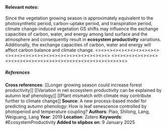 #### **Relevant notes**:
Since the vegetation growing season is approximately equivalent to the photosynthetic period, carbon-uptake period, and transpiration period, climate change-induced vegetation GS shifts may influence the exchange capacities of carbon, water, and energy among land surface and the atmosphere and consequently result in **ecosystem productivity** variations. 
Additionally, the exchange capacities of carbon, water and energy will affect carbon balance and climate change.
<><><><><><><><><><><><><><><><><><><><><><><><><><><><><>
<><><><><><><><><><><><><><><><><><><><><><><><><><><><><>
##### References
**Cross references**: 
[[Longer growing season could increase forest productivity]]
[[Variation in net ecosystem productivity can be explained by autumn leaf phenology]]
[[Plant mismatch with climate may contribute further to climate change]]
**Source**:  A new process-based model for predicting autumn phenology: How is leaf senescence controlled by photoperiod and temperature coupling?
**Authors**: Piao, Shilong, Lang, Weiguang, Lang
**Year**: 2019
**Location**: Zotero
**Keywords**: #EcosystemProductivity
**Added to slipbox on**: 9 January 2025
